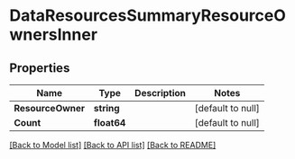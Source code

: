 # DataResourcesSummaryResourceOwnersInner

## Properties
Name | Type | Description | Notes
------------ | ------------- | ------------- | -------------
**ResourceOwner** | **string** |  | [default to null]
**Count** | **float64** |  | [default to null]

[[Back to Model list]](../README.md#documentation-for-models) [[Back to API list]](../README.md#documentation-for-api-endpoints) [[Back to README]](../README.md)

